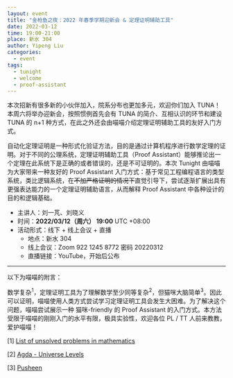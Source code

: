 ```yaml
---
layout: event
title: "金枪鱼之夜：2022 年春季学期迎新会 & 定理证明辅助工具"
date: 2022-03-12
time: 19:00-21:00
place: 新水 304
author: Yipeng Liu
categories:
  - event
tags:
  - tunight
  - welcome
  - proof-assistant
---
```


本次招新有很多新的小伙伴加入，院系分布也更加多元，欢迎你们加入 TUNA！本周六将举办迎新会，按照惯例首先会有 TUNA 的简介、互相认识的环节和建设 TUNA 的 n+1 种方式，在此之外还会由喵喵介绍定理证明辅助工具的友好入门方式。

自动化定理证明是一种形式化验证方法，目的是通过计算机程序进行数学定理的证明。对于不同的公理系统，定理证明辅助工具（Proof Assistant）能够推论出一个定理在此系统下是正确的或者错误的，还是不可证明的。本次 Tunight 由喵喵为大家带来一种友好的 Proof Assistant 入门方式：基于常见工程编程语言的类型系统，类比逻辑系统，在<del>不加严格证明的情况下</del>直觉引导下，尝试逐渐扩展出具有更强表达能力的一个定理证明辅助语言，从而解释 Proof Assistant 中各种设计的目的和逻辑基础。

* 主讲人：刘一芃、刘晓义
* 时间：**2022/03/12（周六） 19:00** UTC +08:00
* 活动形式：线下 + 线上会议 + 直播
  * 地点：新水 304
  * 线上会议：Zoom 922 1245 8772 密码 20220312
  * 直播链接：YouTube，开始后公布

___

以下为喵喵的附言：

数学复杂<sup>1</sup>，定理证明工具为了理解数学至少同等复杂<sup>2</sup>，但猫咪大脑简单<sup>3</sup>。因此可以证明，喵喵使用人类方式尝试学习定理证明工具会发生大困难。为了解决这个问题，喵喵尝试展示一种 猫咪-friendly 的 Proof Assistant 的入门方式。本方法受限于喵喵的刚刚入门的水平有限，极具实验性，欢迎各位 PL / TT 人前来教教，爱护喵喵！

[1] [List of unsolved problems in mathematics](https://en.wikipedia.org/wiki/List_of_unsolved_problems_in_mathematics)

[2] [Agda - Universe Levels](https://agda.readthedocs.io/en/latest/language/universe-levels.html])

[3] [Pusheen](http://pusheen.com/)

